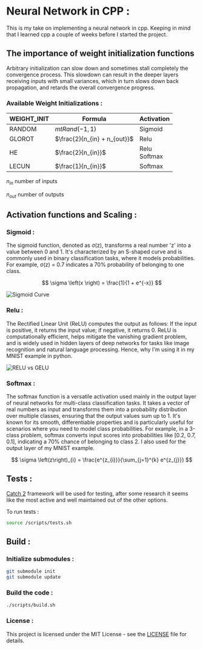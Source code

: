 # Neural Network in CPP :

This is my take on implementing a neural network in cpp. Keeping in mind that I learned cpp a couple of weeks before I started the project.

## The importance of weight initialization functions

Arbitrary initialization can slow down and sometimes stall completely the convergence process. This slowdown can result in the deeper layers receiving inputs with small variances, which in turn slows down back propagation, and retards the overall convergence progress.

### Available Weight Initializations :

| WEIGHT_INIT | Formula                      | Activation       |
| ----------- | ---------------------------- | ---------------- |
| RANDOM      | $mtRand(-1, 1)$              | Sigmoid          |
| GLOROT      | $\frac{2}{n_{in} + n_{out}}$ | Relu             |
| HE          | $\frac{2}{n_{in}}$           | Relu <br>Softmax |
| LECUN       | $\frac{1}{n_{in}}$           | Softmax          |

$n_{in}$ number of inputs

$n_{out}$ number of outputs

## Activation functions and Scaling :

### Sigmoid :

The sigmoid function, denoted as σ(z), transforms a real number 'z' into a value between 0 and 1. It's characterized by an S-shaped curve and is commonly used in binary classification tasks, where it models probabilities. For example, σ(z) = 0.7 indicates a 70% probability of belonging to one class.

$$
\sigma \left(x \right) = \frac{1}{1 + e^{-x}}
$$

![Sigmoid Curve](https://upload.wikimedia.org/wikipedia/commons/thumb/8/88/Logistic-curve.svg/320px-Logistic-curve.svg.png)

### Relu :

The Rectified Linear Unit (ReLU) computes the output as follows: If the input is positive, it returns the input value; if negative, it returns 0. ReLU is computationally efficient, helps mitigate the vanishing gradient problem, and is widely used in hidden layers of deep networks for tasks like image recognition and natural language processing. Hence, why I'm using it in my MNIST example in python.

![RELU vs GELU](https://upload.wikimedia.org/wikipedia/commons/thumb/4/42/ReLU_and_GELU.svg/220px-ReLU_and_GELU.svg.png)

### Softmax :

The softmax function is a versatile activation used mainly in the output layer of neural networks for multi-class classification tasks. It takes a vector of real numbers as input and transforms them into a probability distribution over multiple classes, ensuring that the output values sum up to 1. It's known for its smooth, differentiable properties and is particularly useful for scenarios where you need to model class probabilities. For example, in a 3-class problem, softmax converts input scores into probabilities like [0.2, 0.7, 0.1], indicating a 70% chance of belonging to class 2.
I also used for the output layer of my MNIST example.

$$
\sigma \left(z\right)_{i} = \frac{e^{z_{i}}}{\sum_{j=1}^{k} e^{z_{j}}}
$$

## Tests :

[Catch 2](https://github.com/catchorg/Catch2) framework will be used for testing, after some research it seems like the most active and well maintained out of the other options.

To run tests :

```bash
source /scripts/tests.sh
```

## Build :

### Initialize submodules :

```bash
git submodule init
git submodule update
```

### Build the code :

```bash
./scripts/build.sh
```

### License :

This project is licensed under the MIT License - see the [LICENSE](LICENSE) file for details.
